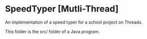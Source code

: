 # SpeedTyper [Mutli-Thread]
An implementation of a speed typer for a school project on Threads.

This folder is the src/ folder of a Java program.